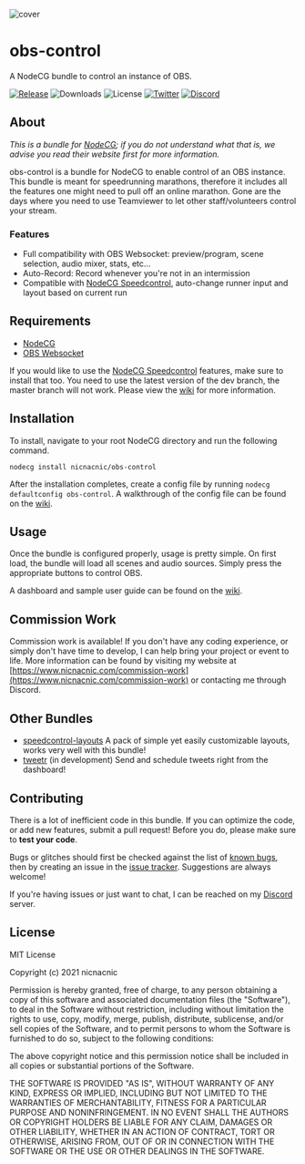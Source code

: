 ![cover](https://user-images.githubusercontent.com/39160563/114103620-75df8a80-9897-11eb-8889-0d6c9fcab604.PNG)
# obs-control
A  NodeCG bundle to control an instance of OBS. 

[![Release](https://img.shields.io/github/v/release/nicnacnic/obs-control?label=Release)](https://github.com/nicnacnic/speedcontrol-layouts/releases)
![Downloads](https://img.shields.io/github/downloads/nicnacnic/obs-control/total?label=Downloads)
![License](https://img.shields.io/github/license/nicnacnic/obs-control?label=License)
[![Twitter](https://img.shields.io/twitter/follow/nicnacnic11?style=social)](https://twitter.com/nicnacnic11)
[![Discord](https://img.shields.io/badge/-Join%20the%20Discord!-brightgreen?label=&logo=discord&logoColor=ffffff&color=7389D8&labelColor=6A7EC2)](https://discord.gg/A34Qpfe)

## About
*This is a bundle for [NodeCG](https://github.com/nodecg/nodecg); if you do not understand what that is, we advise you read their website first for more information.*

obs-control is a bundle for NodeCG to enable control of an OBS instance. This bundle is meant for speedrunning marathons, therefore it includes all the features one might need to pull off an online marathon. Gone are the days where you need to use Teamviewer to let other staff/volunteers control your stream.

### Features
- Full compatibility with OBS Websocket: preview/program, scene selection, audio mixer, stats, etc...
- Auto-Record: Record whenever you're not in an intermission
- Compatible with [NodeCG Speedcontrol](https://github.com/speedcontrol/nodecg-speedcontrol), auto-change runner input and layout based on current run

## Requirements
- [NodeCG](https://github.com/nodecg/nodecg)
- [OBS Websocket](https://github.com/Palakis/obs-websocket)

If you would like to use the [NodeCG Speedcontrol](https://github.com/speedcontrol/nodecg-speedcontrol) features, make sure to install that too. You need to use the latest version of the dev branch, the master branch will not work. Please view the [wiki](https://github.com/nicnacnic/obs-control/wiki) for more information.

## Installation
To install, navigate to your root NodeCG directory and run the following command.

```nodecg install nicnacnic/obs-control```

After the installation completes, create a config file by running `nodecg defaultconfig obs-control`. A walkthrough of the config file can be found on the [wiki](https://github.com/nicnacnic/obs-control/wiki).

## Usage
Once the bundle is configured properly, usage is pretty simple. On first load, the bundle will load all scenes and audio sources. Simply press the appropriate buttons to control OBS.

A dashboard and sample user guide can be found on the [wiki](https://github.com/nicnacnic/obs-control/wiki).

## Commission Work
Commission work is available! If you don't have any coding experience, or simply don't have time to develop, I can help bring your project or event to life. More information can be found by visiting my website at [https://www.nicnacnic.com/commission-work](https://www.nicnacnic.com/commission-work) or contacting me through Discord.

## Other Bundles
- [speedcontrol-layouts](https://github.com/nicnacnic/speedcontrol-layouts) A pack of simple yet easily customizable layouts, works very well with this bundle!
- [tweetr]() (in development) Send and schedule tweets right from the dashboard!

## Contributing
There is a lot of inefficient code in this bundle. If you can optimize the code, or add new features, submit a pull request! Before you do, please make sure to **test your code**.

Bugs or glitches should first be checked against the list of [known bugs](https://github.com/nicnacnic/obs-control/wiki), then by creating an issue in the [issue tracker](https://github.com/nicnacnic/obs-control/issues). Suggestions are always welcome!

If you're having issues or just want to chat, I can be reached on my [Discord](https://discord.gg/A34Qpfe) server.

## License
MIT  License

Copyright (c) 2021 nicnacnic

Permission is hereby granted, free of charge, to any person obtaining a copy
of this software and associated documentation files (the "Software"), to deal
in the Software without restriction, including without limitation the rights
to use, copy, modify, merge, publish, distribute, sublicense, and/or sell
copies of the Software, and to permit persons to whom the Software is
furnished to do so, subject to the following conditions:

The above copyright notice and this permission notice shall be included in all
copies or substantial portions of the Software.

THE SOFTWARE IS PROVIDED "AS IS", WITHOUT WARRANTY OF ANY KIND, EXPRESS OR
IMPLIED, INCLUDING BUT NOT LIMITED TO THE WARRANTIES OF MERCHANTABILITY,
FITNESS FOR A PARTICULAR PURPOSE AND NONINFRINGEMENT. IN NO EVENT SHALL THE
AUTHORS OR COPYRIGHT HOLDERS BE LIABLE FOR ANY CLAIM, DAMAGES OR OTHER
LIABILITY, WHETHER IN AN ACTION OF CONTRACT, TORT OR OTHERWISE, ARISING FROM,
OUT OF OR IN CONNECTION WITH THE SOFTWARE OR THE USE OR OTHER DEALINGS IN THE
SOFTWARE.
